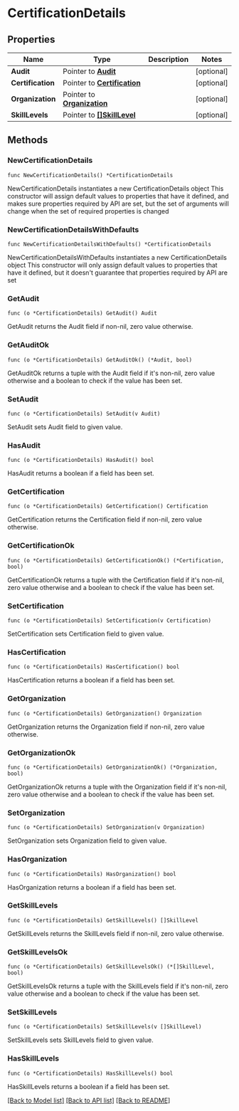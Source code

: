 # CertificationDetails

## Properties

Name | Type | Description | Notes
------------ | ------------- | ------------- | -------------
**Audit** | Pointer to [**Audit**](Audit.md) |  | [optional] 
**Certification** | Pointer to [**Certification**](Certification.md) |  | [optional] 
**Organization** | Pointer to [**Organization**](Organization.md) |  | [optional] 
**SkillLevels** | Pointer to [**[]SkillLevel**](SkillLevel.md) |  | [optional] 

## Methods

### NewCertificationDetails

`func NewCertificationDetails() *CertificationDetails`

NewCertificationDetails instantiates a new CertificationDetails object
This constructor will assign default values to properties that have it defined,
and makes sure properties required by API are set, but the set of arguments
will change when the set of required properties is changed

### NewCertificationDetailsWithDefaults

`func NewCertificationDetailsWithDefaults() *CertificationDetails`

NewCertificationDetailsWithDefaults instantiates a new CertificationDetails object
This constructor will only assign default values to properties that have it defined,
but it doesn't guarantee that properties required by API are set

### GetAudit

`func (o *CertificationDetails) GetAudit() Audit`

GetAudit returns the Audit field if non-nil, zero value otherwise.

### GetAuditOk

`func (o *CertificationDetails) GetAuditOk() (*Audit, bool)`

GetAuditOk returns a tuple with the Audit field if it's non-nil, zero value otherwise
and a boolean to check if the value has been set.

### SetAudit

`func (o *CertificationDetails) SetAudit(v Audit)`

SetAudit sets Audit field to given value.

### HasAudit

`func (o *CertificationDetails) HasAudit() bool`

HasAudit returns a boolean if a field has been set.

### GetCertification

`func (o *CertificationDetails) GetCertification() Certification`

GetCertification returns the Certification field if non-nil, zero value otherwise.

### GetCertificationOk

`func (o *CertificationDetails) GetCertificationOk() (*Certification, bool)`

GetCertificationOk returns a tuple with the Certification field if it's non-nil, zero value otherwise
and a boolean to check if the value has been set.

### SetCertification

`func (o *CertificationDetails) SetCertification(v Certification)`

SetCertification sets Certification field to given value.

### HasCertification

`func (o *CertificationDetails) HasCertification() bool`

HasCertification returns a boolean if a field has been set.

### GetOrganization

`func (o *CertificationDetails) GetOrganization() Organization`

GetOrganization returns the Organization field if non-nil, zero value otherwise.

### GetOrganizationOk

`func (o *CertificationDetails) GetOrganizationOk() (*Organization, bool)`

GetOrganizationOk returns a tuple with the Organization field if it's non-nil, zero value otherwise
and a boolean to check if the value has been set.

### SetOrganization

`func (o *CertificationDetails) SetOrganization(v Organization)`

SetOrganization sets Organization field to given value.

### HasOrganization

`func (o *CertificationDetails) HasOrganization() bool`

HasOrganization returns a boolean if a field has been set.

### GetSkillLevels

`func (o *CertificationDetails) GetSkillLevels() []SkillLevel`

GetSkillLevels returns the SkillLevels field if non-nil, zero value otherwise.

### GetSkillLevelsOk

`func (o *CertificationDetails) GetSkillLevelsOk() (*[]SkillLevel, bool)`

GetSkillLevelsOk returns a tuple with the SkillLevels field if it's non-nil, zero value otherwise
and a boolean to check if the value has been set.

### SetSkillLevels

`func (o *CertificationDetails) SetSkillLevels(v []SkillLevel)`

SetSkillLevels sets SkillLevels field to given value.

### HasSkillLevels

`func (o *CertificationDetails) HasSkillLevels() bool`

HasSkillLevels returns a boolean if a field has been set.


[[Back to Model list]](../README.md#documentation-for-models) [[Back to API list]](../README.md#documentation-for-api-endpoints) [[Back to README]](../README.md)


